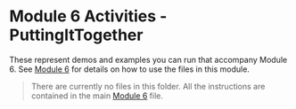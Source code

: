 # Module 6 Activities - PuttingItTogether

These represent demos and examples you can run that accompany Module 6. See [Module 6](../06-PuttingItTogether.md) for details on how to use the files in this module.

> There are currently no files in this folder. All the instructions are contained in the main [Module 6](../06-PuttingItTogether.md) file.